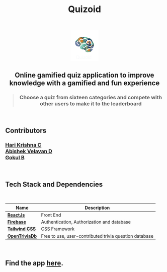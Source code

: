 <h1 align="center">
  Quizoid
</h1> <br>
<p align=center>
<a href="https://quizoid.netlify.app" target="_blank" rel="noreferrer">
<img src="https://raw.githubusercontent.com/abishekvelavan/Online-quiz-application/main/quizoid%20logo%404x-8.png" width="90/" >
</a><br>
</p>
<h2 align=center>Online gamified quiz application to improve knowledge with a gamified and fun experience </h2>

<div align="center">

> ### Choose a quiz from sixteen categories and compete with other users to make it to the leaderboard

</div><br>

## Contributors

<h3>
  <a href="https://github.com/HariKrishna-28" >Hari Krishna C</a> <br>
  <a href="https://github.com/abishekvelavan" >Abishek Velavan D</a> <br>
  <a href="https://github.com/gokul-siva-1322" >Gokul B</a> <br>
</h3><br>

## Tech Stack and Dependencies

<br>

<div align="center">

| <div align ="center">Name </div>             | <div align = "center">Description</div>                |
| -------------------------------------------- | ------------------------------------------------------ |
| **[ReactJs](https://reactjs.org)**           | Front End                                              |
| **[Firebase](https://auth0.com/)**           | Authentication, Authorization and database             |
| **[Tailwind CSS](https://tailwindcss.com/)** | CSS Framework                                          |
| **[OpenTriviaDb](https://opentdb.com/)**     | Free to use, user-contributed trivia question database |

</div>
<br>

## Find the app [here](https://quizoid.netlify.app).
